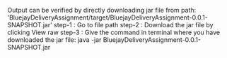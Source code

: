 Output can be verified by directly downloading jar file from path:
'BluejayDeliveryAssignment/target/BluejayDeliveryAssignment-0.0.1-SNAPSHOT.jar'
step-1 : Go to file path
step-2 : Download the jar file by clicking View raw
step-3 : Give the command in terminal where you have downloaded the jar file:
         java -jar BluejayDeliveryAssignment-0.0.1-SNAPSHOT.jar
         
